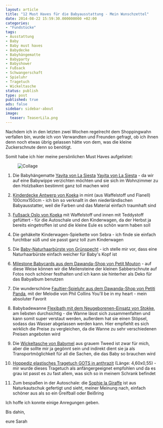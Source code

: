 ```yaml
---
layout: article
title: "12 Must Haves für die Babyausstattung - Mein Wunschzettel"
date: 2014-08-22 15:59:30.000000000 +02:00
categories:
- "Fundstücke"
tags:
- Ausstattung
- Baby
- Baby must haves
- Babydecke
- Babyhängematte
- Babyparty
- Babyshower
- Fußsack
- Schwangerschaft
- Spieluhr
- Tragetuch
- Wickeltasche
status: publish
type: post
published: true
ads: false
sidebar: sidebar-about
image:
  teaser: TeaserLila.png
---
```

Nachdem ich in den letzten zwei Wochen regelrecht dem Shoppingwahn verfallen bin, wurde ich von Verwandten und Freunden gefragt, ob ich ihnen denn noch etwas übrig gelassen hätte von dem, was die kleine Zuckerschnute denn so benötigt.

Somit habe ich hier meine persönlichen Must Haves aufgelistet:

<figure>
	<img src="{{ site.url }}/images/img_1152.png" alt="Collage" />
</figure>

1. Die Babyhängematte <a href="http://www.lasiesta.com/de/babyhaengematte-yayita/" rel="nofollow">Yayita von La Siesta</a> <a href="http://www.lasiesta.com/de/babyhaengematte-yayita/" rel="nofollow">Yayita von La Siesta</a> - da wir auf eine Babywippe verzichten möchten und sie sich im Wohnzimmer zu den Holzbalken bestimmt ganz toll machen wird

2. <a href="http://www.koeka.com/de-de/product/0721/shop-online/bettwäsche/1015--44-011/color-535--533/kinderdecke-waffel-flanell-antwerp.aspx" rel="nofollow">Kinderdecke Antwerp von Koeka</a> in mint (aus Waffelstoff und Flanell) 100cmx150cm - ich bin so verknallt in den niederländischen Babyausstatter, weil die Farben und das Material einfach traumhaft sind

3. [Fußsack Oslo von Koeka](http://www.kleinefabriek.com/koeka-baby-fusssack-oslo-waffel-teddy-mint-pebble.html?color=Mint%2FPebble+(535%2F230)&amp;&amp;gclid=CjwKEAjwsdafBRC2rYuDuYXk2TESJACsUN_usxOUoyd6CJG_u_SAehoniEu6-ft-YG6a__i_R_kiCRoCNLfw_wcB) mit Waffelstoff und innen mit Teddystoff gefüttert - für die Autoschale und den Kinderwagen, da der Herbst ja bereits eingetroffen ist und die kleine Eule es schön warm haben soll

4. Die gehäkelte Kinderwagen-Spielkette von Sebra - ich finde sie einfach furchtbar süß und sie passt ganz toll zum Kinderwagen

5. Die <a href="http://www.babyartikel.de/produkt/haarpflege/gruenspecht_baby_naturhaarbuerste_ziegenhaar" rel="nofollow">Baby-Naturhaarbürste von Grünspecht</a> - ich stelle mir vor, dass eine Naturhaarbürste einfach weicher für Baby's Kopf ist

6. <a href="http://de.dawanda.com/product/50435562-Milestone-Baby-Cards---Babykarten---Deutsch?partnerid=de_GA2-PLA-C10&amp;gclid=CjwKEAjwsdafBRC2rYuDuYXk2TESJACsUN_uCN02thkD0px20UAcsQfx3mlb-ddRsC1MZZt6qJha1BoCJ67w_wcB" rel="nofollow">Milestone Babycards aus dem Dawanda-Shop von Petit Mouton</a> - auf diese Weise können wir die Meilensteine der kleinen Sabberschnute auf Fotos noch schöner festhalten und ich kann sie hinterher als Deko für das Babyalbum benutzen

7. Die wunderschöne <a href="http://de.dawanda.com/product/62542207-Musical-soft-toy-Sloth" rel="nofollow">Faultier-Spieluhr aus dem Dawanda-Shop von Petiti Panda</a>, mit der Melodie von Phil Collins You'll be in my heart - mein absoluter Favorit 

8. Babybadewanne <a href="http://www.stokke.com/de-de/kinderzimmer/stokke-flexibath/3288.html" rel="nofollow">Flexibath mit dem Neugeborenen-Einsatz von Stokke</a>, am liebsten durchsichtig - die Wanne lässt sich zusammenfalten und kann somit super verstaut werden, außerdem hat sie einen Stöpsel, sodass das Wasser abgelassen werden kann. Hier empfiehlt es sich wirklich die Preise zu vergleichen, da die Wanne zu sehr verschiedenen Preisen angeboten wird

9. Die <a href="http://shop.nordstrom.com/s/babymel-satchel-diaper-bag/3613447" rel="nofollow">Wickeltasche von Babymel</a> aus grauem Tweed ist zwar für mich, aber die sollte mir ja gegönnt sein und indirekt dient sie ja als Transportmöglichkeit für all die Sachen, die das Baby so brauchen wird

10. <a href="http://www.meinpaket.de/de/hoppediz-elastisches-baby-tragetuch-gots-anthrazit-tuch-laenge-langes-4-6-x-0-55-m-/p466794909/?token=81d15f" rel="nofollow">Hoppediz elastisches Tragetuch GOTS in anthrazit</a> (Länge: 4,60x0,55) - mir wurde dieses Tragetuch als anfängergeeignet empfohlen und da es grau ist passt es zu fast allem, was sich so in meinem Schrank befindet

11. Zum bespaßen in der Autoschale: die <a href="http://www.vulli.fr/fr/collection-jouets-sophie-la-girafe/sophie-la-girafe-25-1/sophie-la-girafe®-1.html" rel="nofollow">Sophie la Giraffe</a> ist aus Naturkautschuk gefertigt und sieht, meiner Meinung nach, einfach schöner aus als so ein Greifball oder Beißring

Ich hoffe ich konnte einige Anregungen geben.

Bis dahin,

eure Sarah

